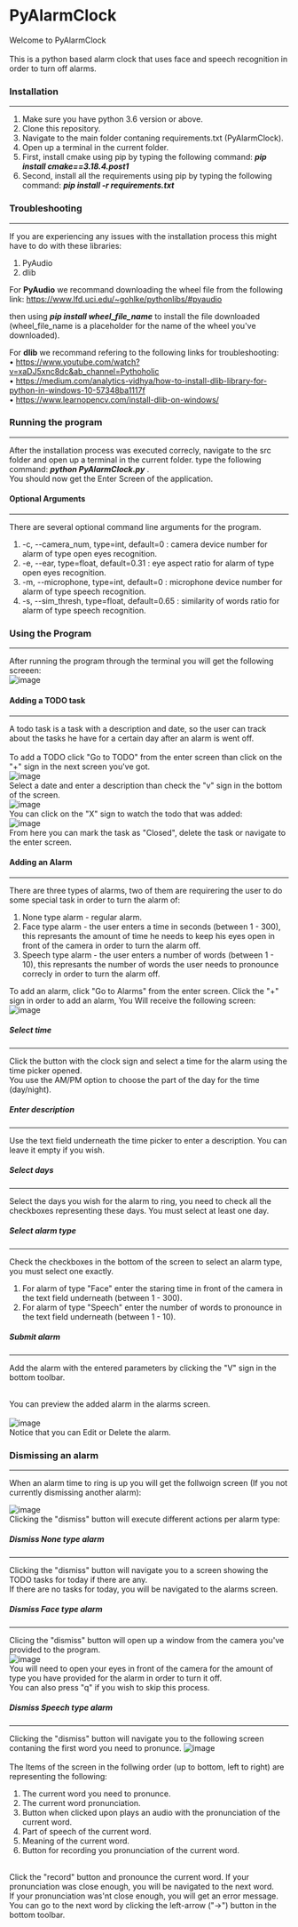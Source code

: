 # PyAlarmClock

Welcome to PyAlarmClock<br><br>This is a python based alarm clock that uses face and speech recognition in order to turn off alarms.

### Installation
---
1. Make sure you have python 3.6 version or above.
2. Clone this repository.
3. Navigate to the main folder contaning requirements.txt (PyAlarmClock).
4. Open up a terminal in the current folder.
5. First, install cmake using pip by typing the following command: ***pip install cmake==3.18.4.post1***
6. Second, install all the requirements using pip by typing the following command: ***pip install -r requirements.txt***

### Troubleshooting
---
If you are experiencing any issues with the installation process this might have to do with these libraries:
1. PyAudio
2. dlib

For **PyAudio** we recommand downloading the wheel file from the following link:
https://www.lfd.uci.edu/~gohlke/pythonlibs/#pyaudio

then using ***pip install wheel_file_name*** to install the file downloaded (wheel_file_name is a placeholder for the name of the wheel you've downloaded).

For **dlib** we recommand refering to the following links for troubleshooting:<br>
•	https://www.youtube.com/watch?v=xaDJ5xnc8dc&ab_channel=Pythoholic<br>
•	https://medium.com/analytics-vidhya/how-to-install-dlib-library-for-python-in-windows-10-57348ba1117f<br>
•	https://www.learnopencv.com/install-dlib-on-windows/<br>

### Running the program
---
After the installation process was executed correcly, navigate to the src folder and open up a terminal in the current folder.
type the following command: ***python PyAlarmClock.py*** .<br>
You should now get the Enter Screen of the application.


#### Optional Arguments
---
There are several optional command line arguments for the program.

1. -c, --camera_num, type=int, default=0 : camera device number for alarm of type open eyes recognition.
2. -e, --ear, type=float, default=0.31 : eye aspect ratio for alarm of type open eyes recognition.
3. -m, --microphone, type=int, default=0 : microphone device number for alarm of type speech recognition.
4. -s, --sim_thresh, type=float, default=0.65 : similarity of words ratio for alarm of type speech recognition.

### Using the Program
---
After running the program through the terminal you will get the following screeen:<br>
![image](https://user-images.githubusercontent.com/37574490/102978850-d7a8fe00-450d-11eb-8560-e37d84a72c1e.png)

#### Adding a TODO task
---
A todo task is a task with a description and date, so the user can track about the tasks he have for a certain day after an alarm is went off.<br><br>
To add a TODO click "Go to TODO" from the enter screen than click on the "+" sign in the next screen you've got.<br>
![image](https://user-images.githubusercontent.com/37574490/102979585-ee038980-450e-11eb-9c56-4431b86df7f9.png)<br>
Select a date and enter a description than check the "v" sign in the bottom of the screen.<br>
![image](https://user-images.githubusercontent.com/37574490/102979813-433f9b00-450f-11eb-9e42-4a2d47d52c62.png)<br>
You can click on the "X" sign to watch the todo that was added:<br>
![image](https://user-images.githubusercontent.com/37574490/102979936-75e99380-450f-11eb-8ffd-bfb1bc83c0c5.png)<br>
From here you can mark the task as "Closed", delete the task or navigate to the enter screen.

#### Adding an Alarm
---
There are three types of alarms, two of them are requirering the user to do some special task in order to turn the alarm of:<br>
1. None type alarm - regular alarm.
2. Face type alarm - the user enters a time in seconds (between 1 - 300), this represants the amount of time he needs to keep his eyes open in front of the camera in order to turn the alarm off.
3. Speech type alarm - the user enters a number of words (between 1 - 10), this represants the number of words the user needs to pronounce correcly in order to turn the alarm off.

To add an alarm, click "Go to Alarms" from the enter screen. Click the "+" sign in order to add an alarm, You Will receive the following screen:<br>
![image](https://user-images.githubusercontent.com/37574490/102980958-01175900-4511-11eb-88e0-529ff4fea8fb.png)<br>

##### Select time
---
Click the button with the clock sign and select a time for the alarm using the time picker opened.<br>
You use the AM/PM option to choose the part of the day for the time (day/night).

##### Enter description
---
Use the text field underneath the time picker to enter a description. You can leave it empty if you wish.<br>

##### Select days
---
Select the days you wish for the alarm to ring, you need to check all the checkboxes representing these days. You must select at least one day.

##### Select alarm type
---
Check the checkboxes in the bottom of the screen to select an alarm type, you must select one exactly.

1. For alarm of type "Face" enter the staring time in front of the camera in the text field underneath (between 1 - 300).
2. For alarm of type "Speech" enter the number of words to pronounce in the text field underneath (between 1 - 10).

##### Submit alarm
---
Add the alarm with the entered parameters by clicking the "V" sign in the bottom toolbar.<br><br>

You can preview the added alarm in the alarms screen.<br><br>
![image](https://user-images.githubusercontent.com/37574490/102982200-d3cbaa80-4512-11eb-8e20-830431fb4538.png)<br>
Notice that you can Edit or Delete the alarm.

### Dismissing an alarm
---
When an alarm time to ring is up you will get the follwoign screen (If you not currently dismissing another alarm):<br>

![image](https://user-images.githubusercontent.com/37574490/102982421-260ccb80-4513-11eb-9540-b686e076f0d4.png)<br>
Clicking the "dismiss" button will execute different actions per alarm type:<br>

##### Dismiss None type alarm
---
Clicking the "dismiss" button will navigate you to a screen showing the TODO tasks for today if there are any.<br>
If there are no tasks for today, you will be navigated to the alarms screen.

##### Dismiss Face type alarm
---
Clicing the "dismiss" button will open up a window from the camera you've provided to the program.<br>
![image](https://user-images.githubusercontent.com/37574490/102983743-3625aa80-4515-11eb-9f21-5c34da7b73fc.png)<br>
You will need to open your eyes in front of the camera for the amount of type you have provided for the alarm in order to turn it off.<br>
You can also press "q" if you wish to skip this process.<br>

##### Dismiss Speech type alarm
---
Clicking the "dismiss" button will navigate you to the following screen contaning the first word you need to pronunce.
![image](https://user-images.githubusercontent.com/37574490/102983811-4e95c500-4515-11eb-8722-61b65dc2d842.png)<br><br>
The Items of the screen in the follwing order (up to bottom, left to right) are representing the following:<br>
1. The current word you need to pronunce.
2. The current word pronunciation.
3. Button when clicked upon plays an audio with the pronunciation of the current word.
4. Part of speech of the current word.
5. Meaning of the current word.
6. Button for recording you pronunciation of the current word.
<br><br>

Click the "record" button and pronounce the current word. If your pronunciation was close enough, you will be navigated to the next word.<br>
If your pronunciation was'nt close enough, you will get an error message.<br>
You can go to the next word by clicking the left-arrow ("->") button in the bottom toolbar.
